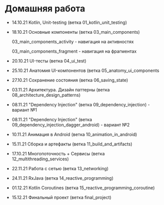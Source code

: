 # Домашняя работа

- 14.10.21 Kotlin, Unit-testing (ветка 01_kotlin_unit_testing) 

- 18.10.21 Основные компоненты (ветка 03_main_components)

    03_main_components_activity - навигация на активностях

    03_main_components_fragment - навигация на фрагментах

- 20.10.21 UI-тесты (ветка 04_ui_test)
  
- 25.10.21 Анатомия UI-компонентов (ветка 05_anatomy_ui_components

- 27.10.21 Сохранение состояния (ветка 06_saving_state)

- 03.11.21 Архитектура. Дизайн паттерны (ветка 08_architecture_design_patterns)

- 08.11.21 "Dependency Injection" (ветка 09_dependency_injection) - вариант №1

- 08.11.21 "Dependency Injection" (ветка 09_dependency_injection_dagger_android) - вариант №2

- 10.11.21 Анимация в Android (ветка 10_animation_in_android) 

- 15.11.21 Сборка и артефакты (ветка 11_build_and_artifacts) 

- 17.10.21 Многопоточность + Сервисы (ветка 12_multithreading_services)

- 22.11.21 Работа с сетью (ветка 13_networking)

- 24.11.21 RxJava (ветка 14_reactive_programming)

- 01.12.21 Kotlin Coroutines (ветка 15_reactive_programming_coroutine)

- 15.12.21 Финальный проект (ветка final_project)